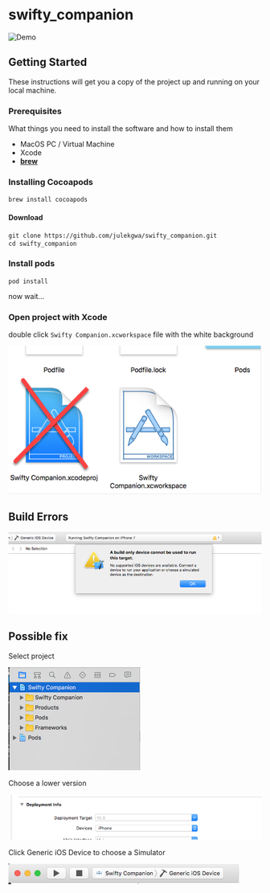 # swifty_companion

![Demo](swifty.gif)

## Getting Started

These instructions will get you a copy of the project up and running on your local machine.

### Prerequisites

What things you need to install the software and how to install them

* MacOS PC / Virtual Machine
* Xcode
* **[brew](https://brew.sh/)**

### Installing Cocoapods

```
brew install cocoapods
```

#### Download
```
git clone https://github.com/julekgwa/swifty_companion.git
cd swifty_companion
```

### Install pods
```
pod install
```
now wait...

### Open project with Xcode

double click `Swifty Companion.xcworkspace` file with the white background

![xcworkspace](workspace.png)

## Build Errors

![build error](build_error.png)

## Possible fix

Select project

![fix](project.png)

Choose a lower version

![deployment target](target.png)

Click Generic iOS Device to choose a Simulator

![choose simulator](change.png)

